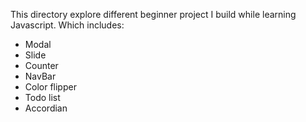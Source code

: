 This directory explore different beginner project I build while learning Javascript.
Which includes:
* Modal
* Slide
* Counter
* NavBar
* Color flipper
* Todo list
* Accordian

